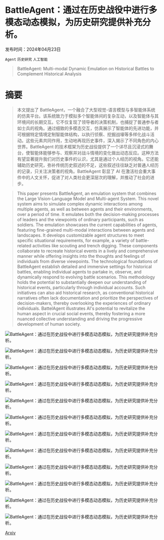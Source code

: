 # BattleAgent：通过在历史战役中进行多模态动态模拟，为历史研究提供补充分析。

发布时间：2024年04月23日

`Agent` `历史研究` `人工智能`

> BattleAgent: Multi-modal Dynamic Emulation on Historical Battles to Complement Historical Analysis

# 摘要

> 本文提出了 BattleAgent，一个融合了大型视觉-语言模型与多智能体系统的仿真平台。该系统致力于模拟多个智能体间的复杂互动，以及智能体与其环境间的长期交互。它不仅复现了领导者的决策机制，也捕捉了普通参与者如士兵的视角。通过细致的多模态交互，仿真展示了智能体的先进功能，并可根据特定情境定制智能体结构，以执行侦察、挖掘战壕等多样化战斗活动。这些元素共同作用，生动地再现历史事件，深入揭示了不同角色的内心世界。BattleAgent 的技术框架为历史战役提供了一个详尽且沉浸式的舞台，使智能体能够参与、观察并对战斗情境的变化做出动态反应。这种方法有望显著提升我们对历史事件的认识，尤其是通过个人经历的视角。它还能辅助历史研究，弥补传统历史叙述的不足，这些叙述往往缺乏对普通人经历的记录，只关注决策者的视角。BattleAgent 彰显了 AI 在激活社会重大事件中的人文关怀，促进了对人类社会更深层次的理解，并推动了社会的进步。

> This paper presents BattleAgent, an emulation system that combines the Large Vision-Language Model and Multi-agent System. This novel system aims to simulate complex dynamic interactions among multiple agents, as well as between agents and their environments, over a period of time. It emulates both the decision-making processes of leaders and the viewpoints of ordinary participants, such as soldiers. The emulation showcases the current capabilities of agents, featuring fine-grained multi-modal interactions between agents and landscapes. It develops customizable agent structures to meet specific situational requirements, for example, a variety of battle-related activities like scouting and trench digging. These components collaborate to recreate historical events in a lively and comprehensive manner while offering insights into the thoughts and feelings of individuals from diverse viewpoints. The technological foundations of BattleAgent establish detailed and immersive settings for historical battles, enabling individual agents to partake in, observe, and dynamically respond to evolving battle scenarios. This methodology holds the potential to substantially deepen our understanding of historical events, particularly through individual accounts. Such initiatives can also aid historical research, as conventional historical narratives often lack documentation and prioritize the perspectives of decision-makers, thereby overlooking the experiences of ordinary individuals. BattelAgent illustrates AI's potential to revitalize the human aspect in crucial social events, thereby fostering a more nuanced collective understanding and driving the progressive development of human society.

![BattleAgent：通过在历史战役中进行多模态动态模拟，为历史研究提供补充分析。](../../../paper_images/2404.15532/battle_map.jpg)

![BattleAgent：通过在历史战役中进行多模态动态模拟，为历史研究提供补充分析。](../../../paper_images/2404.15532/Battle_of_crecy_froissart.jpeg)

![BattleAgent：通过在历史战役中进行多模态动态模拟，为历史研究提供补充分析。](../../../paper_images/2404.15532/general_process.png)

![BattleAgent：通过在历史战役中进行多模态动态模拟，为历史研究提供补充分析。](../../../paper_images/2404.15532/observation.png)

![BattleAgent：通过在历史战役中进行多模态动态模拟，为历史研究提供补充分析。](../../../paper_images/2404.15532/agent_structure.png)

![BattleAgent：通过在历史战役中进行多模态动态模拟，为历史研究提供补充分析。](../../../paper_images/2404.15532/battlefield_interaction.jpeg)

![BattleAgent：通过在历史战役中进行多模态动态模拟，为历史研究提供补充分析。](../../../paper_images/2404.15532/crecy.png)

![BattleAgent：通过在历史战役中进行多模态动态模拟，为历史研究提供补充分析。](../../../paper_images/2404.15532/Agincourt.png)

![BattleAgent：通过在历史战役中进行多模态动态模拟，为历史研究提供补充分析。](../../../paper_images/2404.15532/Poitiers.png)

![BattleAgent：通过在历史战役中进行多模态动态模拟，为历史研究提供补充分析。](../../../paper_images/2404.15532/Falkirk.png)

![BattleAgent：通过在历史战役中进行多模态动态模拟，为历史研究提供补充分析。](../../../paper_images/2404.15532/battle_field.png)

![BattleAgent：通过在历史战役中进行多模态动态模拟，为历史研究提供补充分析。](../../../paper_images/2404.15532/x1.png)

[Arxiv](https://arxiv.org/abs/2404.15532)